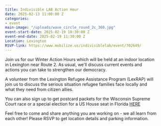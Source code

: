```yaml
---
title: Indivisible LAB Action Hour
date: 2025-02-13 11:00:00 Z
categories:
- event
main-image: "/uploads/wave_circle_round_2c_360.jpg"
event-start-date: 2025-02-19 10:30:00 Z
event-end-date: 2025-02-19 11:30:00 Z
Location: Lexington
RSVP-link: https://www.mobilize.us/indivisiblelab/event/702649/
---
```


Join us for our Winter Action Hours which will be held at an indoor location in Lexington near Route 2. As usual, we'll discuss current events and actions you can take to strengthen our democracy. 

A volunteer from the Lexington Refugee Assistance Program (LexRAP) will join us to discuss the serious situation refugee families face locally and what they need from citizen allies.

You can also sign up to get postcard packets for the Wisconsin Supreme Court race or a special election for a US House seat in Florida [HERE](https://docs.google.com/forms/d/e/1FAIpQLSf8b6QeFaQT_AVXQ0Y1My05SoM9ifahfMIKMmqaWG7fOQGzXA/viewform)

Feel free to come and share anything you are working on - we all learn from each other! Please RSVP to get location details and parking information.